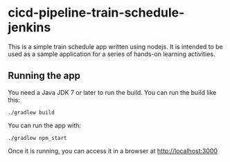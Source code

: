 # cicd-pipeline-train-schedule-jenkins

This is a simple train schedule app written using nodejs. It is intended to be used as a sample application for a series of hands-on learning activities.

<test czy sie komitnie>

## Running the app

You need a Java JDK 7 or later to run the build. You can run the build like this:

    ./gradlew build

You can run the app with:

    ./gradlew npm_start

Once it is running, you can access it in a browser at [http://localhost:3000](http://localhost:3000)
